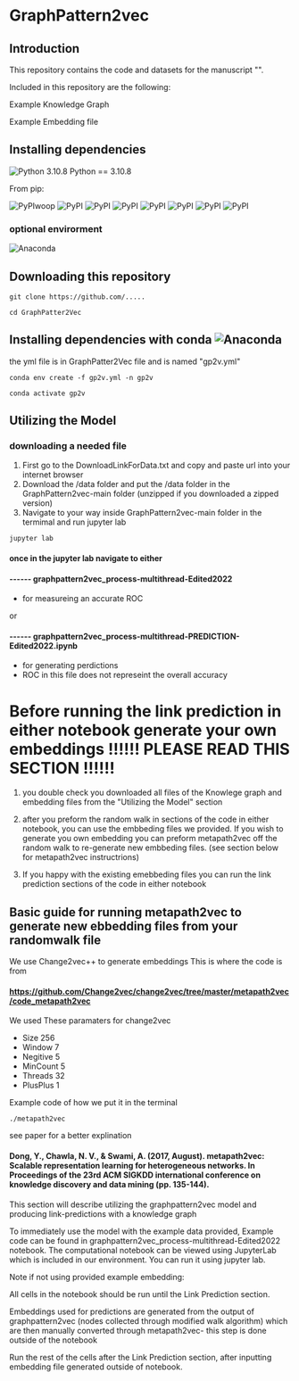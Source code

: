 # GraphPattern2vec

## Introduction 



This repository contains the code and datasets for the manuscript "".   

Included in this repository are the following: 

Example Knowledge Graph  

Example Embedding file 


## Installing dependencies  

![Python 3.10.8](https://img.shields.io/badge/Python-3.10.8-green)
Python == 3.10.8

From pip:

![PyPIwoop](https://img.shields.io/pypi/v/jupyterlab?label=matplotlib)
![PyPI](https://img.shields.io/pypi/v/numpy?label=numpy)
![PyPI](https://img.shields.io/pypi/v/pandas?label=pandas)
![PyPI](https://img.shields.io/pypi/v/matplotlib?label=matplotlib)
![PyPI](https://img.shields.io/pypi/v/scikit-learn?label=scikit-learn)
![PyPI](https://img.shields.io/pypi/v/tqdm?label=tqdm)
![PyPI](https://img.shields.io/pypi/v/statsmodels?label=tqdm)
![PyPI](https://img.shields.io/pypi/v/networkx?label=networkx)

### optional envirorment 
![Anaconda](https://img.shields.io/badge/Anaconda-%2344A833.svg?style=for-the-badge&logo=anaconda&logoColor=white)


## Downloading this repository 
``` 
git clone https://github.com/..... 
 ``` 
 ``` 
cd GraphPatter2Vec 
``` 



## Installing dependencies with conda ![Anaconda](https://img.shields.io/badge/Anaconda-%2344A833.svg?style=for-the-badge&logo=anaconda&logoColor=white)
the yml file is in GraphPatter2Vec file and is named "gp2v.yml"
``` 
conda env create -f gp2v.yml -n gp2v
``` 
``` 
conda activate gp2v
``` 

## Utilizing the Model 
### downloading a needed file

1) First go to the DownloadLinkForData.txt and copy and paste url into your internet browser
2) Download the /data folder and put the /data folder in the GraphPattern2vec-main folder (unzipped if you downloaded a zipped version)
3) Navigate to your way inside GraphPattern2vec-main folder in the termimal and run jupyter lab

``` 
jupyter lab
``` 
#### once in the jupyter lab navigate to either 
#### ------ graphpattern2vec_process-multithread-Edited2022  
- for measureing an accurate ROC 

or
#### ------ graphpattern2vec_process-multithread-PREDICTION-Edited2022.ipynb
- for generating perdictions  
- ROC in this file does not represeint the overall accuracy 


# Before running the link prediction in either notebook generate your own embeddings  !!!!!!  PLEASE READ THIS SECTION !!!!!!

1) you double check you downloaded all files of the Knowlege graph and embedding files from the "Utilizing the Model" section

2) after you preform the random walk in sections of the code in either notebook, you can use the embbeding files we provided. If you wish to generate you own embedding you can preform metapath2vec off the random walk to re-generate new embbeding files. (see section below for metapath2vec instructrions)

3) If you happy with the existing emebbeding files you can run the link prediction sections of the code in either notebook

## Basic guide for running metapath2vec to generate new ebbedding files from your randomwalk file 

We use Change2vec++ to generate embeddings 
This is where the code is from  
#### https://github.com/Change2vec/change2vec/tree/master/metapath2vec/code_metapath2vec
We used These paramaters for change2vec
- Size 256
- Window 7
- Negitive 5
- MinCount 5
- Threads 32
- PlusPlus 1

Example code of how we put it in the terminal 
``` 
./metapath2vec
``` 

see paper for a better explination 
#### Dong, Y., Chawla, N. V., & Swami, A. (2017, August). metapath2vec: Scalable representation learning for heterogeneous networks. In Proceedings of the 23rd ACM SIGKDD international conference on knowledge discovery and data mining (pp. 135-144).




This section will describe utilizing the graphpattern2vec model and producing link-predictions with a knowledge graph  



To immediately use the model with the example data provided, Example code can be found in graphpattern2vec_process-multithread-Edited2022 notebook. The computational notebook can be viewed using JupyterLab which is included in our environment. You can run it using jupyter lab.   

Note if not using provided example embedding: 

All cells in the notebook should be run until the Link Prediction section. 

Embeddings used for predictions are generated from the output of graphpattern2vec (nodes collected through modified walk algorithm) which are then manually converted through metapath2vec- this step is done outside of the notebook  

Run the rest of the cells after the Link Prediction section, after inputting embedding file generated outside of notebook. 

 
